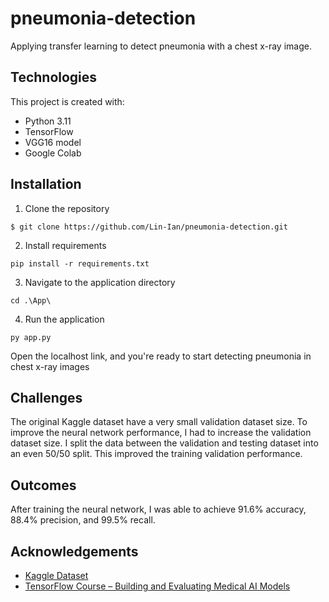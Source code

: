# pneumonia-detection

Applying transfer learning to detect pneumonia with a chest x-ray image.

## Technologies
This project is created with:
- Python 3.11
- TensorFlow
- VGG16 model
- Google Colab

## Installation
1. Clone the repository
```
$ git clone https://github.com/Lin-Ian/pneumonia-detection.git
```
2. Install requirements
```
pip install -r requirements.txt
```
3. Navigate to the application directory
```
cd .\App\
```
4. Run the application
```
py app.py
```
Open the localhost link, and you're ready to start detecting pneumonia in chest x-ray images

## Challenges
The original Kaggle dataset have a very small validation dataset size.
To improve the neural network performance, I had to increase the validation dataset size.
I split the data between the validation and testing dataset into an even 50/50 split.
This improved the training validation performance.

## Outcomes
After training the neural network, I was able to achieve 91.6% accuracy, 88.4% precision, and 99.5% recall.

## Acknowledgements
- [Kaggle Dataset](https://www.kaggle.com/datasets/paultimothymooney/chest-xray-pneumonia)
- [TensorFlow Course – Building and Evaluating Medical AI Models](https://www.youtube.com/watch?v=8m3LvPg8EuI)